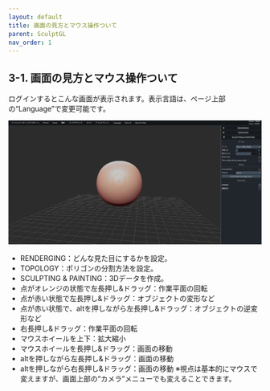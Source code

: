 ```yaml
---
layout: default
title: 画面の見方とマウス操作ついて
parent: SculptGL
nav_order: 1
---
```


## **3-1. 画面の見方とマウス操作ついて**

<p>ログインするとこんな画面が表示されます。表示言語は、ページ上部の“Language”で変更可能です。</p>

<img src="assets/image3.png" width="" alt="alt_text" title="image_tooltip">

<p>
<ul>

<li>RENDERGING：どんな見た目にするかを設定。</li>

<li>TOPOLOGY：ポリゴンの分割方法を設定。</li>

<li>SCULPTING & PAINTING：3Dデータを作成。</li>

<li>点がオレンジの状態で左長押し&ドラッグ：作業平面の回転</li>

<li>点が赤い状態で左長押し&ドラッグ：オブジェクトの変形など</li>

<li>点が赤い状態で、altを押しながら左長押し&ドラッグ：オブジェクトの逆変形など</li>

<li>右長押し&ドラッグ：作業平面の回転</li>

<li>マウスホイールを上下：拡大縮小</li>

<li>マウスホイールを長押し&ドラッグ：画面の移動</li>

<li>altを押しながら左長押し&ドラッグ：画面の移動</li>

<li>altを押しながら右長押し&ドラッグ：画面の移動
※視点は基本的にマウスで変えますが、画面上部の“カメラ”メニューでも変えることできます。</li>
</ul>
</p>
